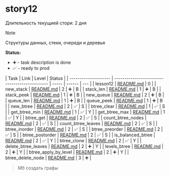 # story12

Длительность текущией стори: 2 дня

> [!NOTE]
> Структуры данных, стеки, очереди и деревья

**Status:**

- ➕ - task description is done
- ✅ - ready to prod

| Task                 | Link                                          | Level | Status |
| -------------------- | --------------------------------------------- | ----- | ------ | --- |
| lesson12             | [README.md](./lesson12/README.md)             | 0     |
| new_stack            | [README.md](./new_stack/README.md)            | 2     | ➕     | B   |
| stack_len            | [README.md](./stack_len/README.md)            | 1     | ➕     | B   |
| stack_peek           | [README.md](./stack_peek/README.md)           | 1     | ➕     | B   |
| new_queue            | [README.md](./new_queue/README.md)            | 2     | ➕     | B   |
| queue_len            | [README.md](./queue_len/README.md)            | 1     | ➕     | B   |
| queue_peek           | [README.md](./queue_peek/README.md)           | 1     | ➕     | B   |
| new_btree            | [README.md](./new_btree/README.md)            | 2     | ✅     | S   |
| btree_clear          | [README.md](./btree_clear/README.md)          | 1     | ✅     | S   |
| get_btree_min        | [README.md](./get_btree_min/README.md)        | 1     | ✅     | Y   |
| get_btree_max        | [README.md](./get_btree_max/README.md)        | 1     | ✅     | Y   |
| btree_get            | [README.md](./btree_get/README.md)            | 2     | ✅     | S   |
| count_btree_nodes    | [README.md](./count_btree_nodes/README.md)    | 2     | ✅     | S   |
| count_btree_leaves   | [README.md](./count_btree_leaves/README.md)   | 2     | ✅     | S   |
| btree_inorder        | [README.md](./btree_inorder/README.md)        | 2     | ✅     | S   |
| btree_preorder       | [README.md](./btree_preorder/README.md)       | 2     | ✅     | S   |
| btree_postorder      | [README.md](./btree_postorder/README.md)      | 2     | ✅     | S   |
| is_balanced_btree    | [README.md](./is_balanced_btree/README.md)    | 2     | ✅     | Y   |
| btree_clone          | [README.md](./btree_clone/README.md)          | 2     | ✅     | Y   |
| delete_btree_leaves  | [README.md](./delete_btree_leaves/README.md)  | 2     | ➕     | Y   |
| levels_btree         | [README.md](./levels_btree/README.md)         | 2     | ➕     | Y   |
| btree_apply_by_level | [README.md](./btree_apply_by_level/README.md) | 2     | ➕     | Y   |
| btree_delete_node    | [README.md](./btree_delete_node/README.md)    | 3     | ➕     |

> Мб создать графы
